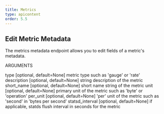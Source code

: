 ```yaml
---
title: Metrics
type: apicontent
order: 5.5
---
```

## Edit Metric Metadata

The metrics metadata endpoint allows you to edit fields of a metric's metadata.

ARGUMENTS

type [optional, default=None]
metric type such as 'gauge' or 'rate'
description [optional, default=None]
string description of the metric
short_name [optional, default=None]
short name string of the metric
unit [optional, default=None]
primary unit of the metric such as 'byte' or 'operation'
per_unit [optional, default=None]
'per' unit of the metric such as 'second' in 'bytes per second'
statsd_interval [optional, default=None]
if applicable, statds flush interval in seconds for the metric